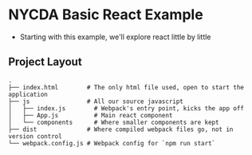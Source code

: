 # NYCDA Basic React Example

* Starting with this example, we'll explore react little by little

## Project Layout

```
.
├── index.html        # The only html file used, open to start the application
├── js                # All our source javascript
│   ├── index.js        # Webpack's entry point, kicks the app off
│   ├── App.js          # Main react component
│   └── components      # Where smaller components are kept
├── dist              # Where compiled webpack files go, not in version control
└── webpack.config.js # Webpack config for `npm run start`
```
